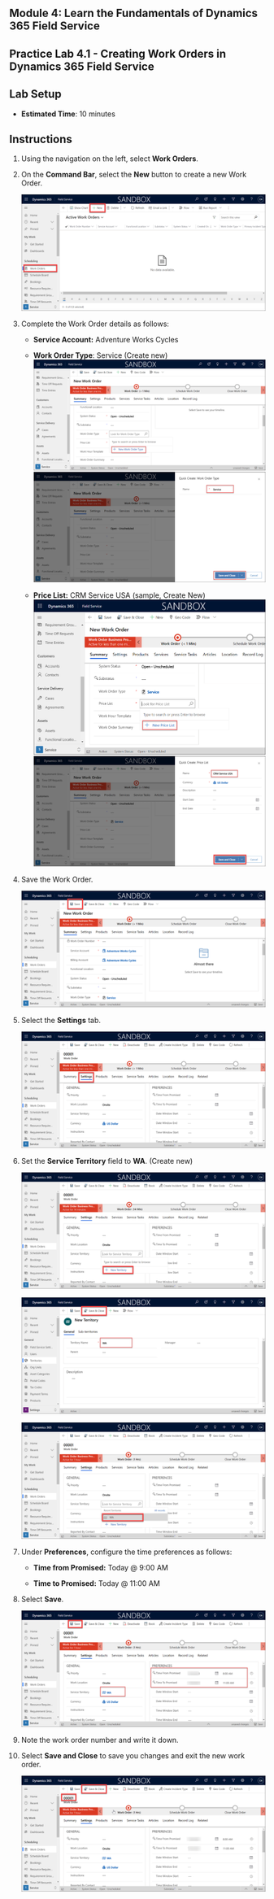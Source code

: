 ## Module 4: Learn the Fundamentals of Dynamics 365 Field Service

## Practice Lab 4.1 - Creating Work Orders in Dynamics 365 Field Service

## Lab Setup

  - **Estimated Time**: 10 minutes

## Instructions

1. Using the navigation on the left, select **Work Orders**.

2. On the **Command Bar**, select the **New** button to create a new Work Order.

    ![](../images/module4/lab1/1.png)

3. Complete the Work Order details as follows:

	- **Service Account:** Adventure Works Cycles

	- **Work Order Type**: Service (Create new)
           ![](../images/module4/lab1/3.png)
	   ![](../images/module4/lab1/3-1.png)

	- **Price List:** CRM Service USA (sample, Create New)
            ![](../images/module4/lab1/4.png)
	    ![](../images/module4/lab1/4-1.png)

4. Save the Work Order.

    ![](../images/module4/lab1/5.png)

5. Select the **Settings** tab.

    ![](../images/module4/lab1/6.png)

6. Set the **Service Territory** field to **WA**. (Create new)

    ![](../images/module4/lab1/7.png)
    
    ![](../images/module4/lab1/8.png)
    
    ![](../images/module4/lab1/9.png)

7. Under **Preferences**, configure the time preferences as follows:

	- **Time from Promised:** Today @ 9:00 AM

	- **Time to Promised:** Today @ 11:00 AM

8. Select **Save**.

    ![](../images/module4/lab1/10.png)

9. Note the work order number and write it down. 

10. Select **Save and Close** to save you changes and exit the new work order.

    ![](../images/module4/lab1/11.png)
